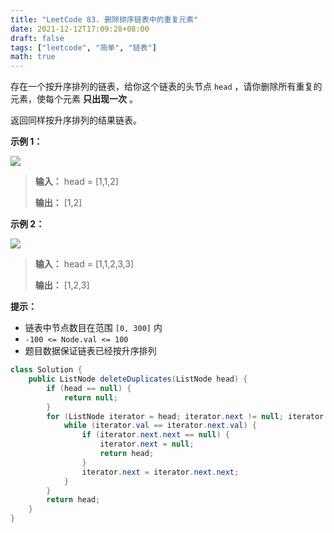 ```yaml
---
title: "LeetCode 83. 删除排序链表中的重复元素"
date: 2021-12-12T17:09:28+08:00
draft: false
tags: ["leetcode", "简单", "链表"]
math: true
---
```


存在一个按升序排列的链表，给你这个链表的头节点 `head` ，请你删除所有重复的元素，使每个元素 **只出现一次** 。

返回同样按升序排列的结果链表。

<!--more-->

**示例 1：**

![](https://tategotoazarasi.github.io/images/list1.jpg)

> **输入：** head = [1,1,2]
>
> **输出：** [1,2]

**示例 2：**

![](https://tategotoazarasi.github.io/images/list2.jpg)

> **输入：** head = [1,1,2,3,3]
>
> **输出：** [1,2,3]

**提示：**

- 链表中节点数目在范围 `[0, 300]` 内
- `-100 <= Node.val <= 100`
- 题目数据保证链表已经按升序排列

```java
class Solution {
    public ListNode deleteDuplicates(ListNode head) {
        if (head == null) {
            return null;
        }
        for (ListNode iterator = head; iterator.next != null; iterator = iterator.next) {
            while (iterator.val == iterator.next.val) {
                if (iterator.next.next == null) {
                    iterator.next = null;
                    return head;
                }
                iterator.next = iterator.next.next;
            }
        }
        return head;
    }
}
```
